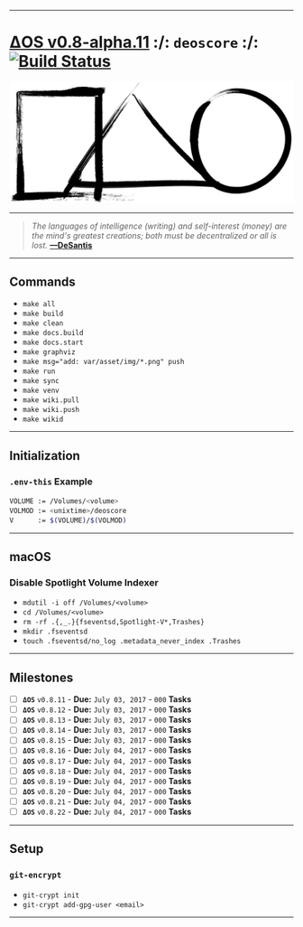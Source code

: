 [this:author:email]: # (atd@bitcoin.sh )
[this:author:name ]: # (Andrew DeSantis)

---

# [ΔOS v0.8-alpha.11][000] :/: `deoscore` :/: [![Build Status][001]][002]

[![self-header.jpg][003]](https://github.com/libdeos/deos-graphviz/wiki)

---

> *The languages of intelligence (writing) and self-interest (money) are the*
> *mind's greatest creations; both must be decentralized or all is lost.*
> **[—DeSantis][004]**

---

## Commands

* `make all`
* `make build`
* `make clean`
* `make docs.build`
* `make docs.start`
* `make graphviz`
* `make msg="add: var/asset/img/*.png" push`
* `make run`
* `make sync`
* `make venv`
* `make wiki.pull`
* `make wiki.push`
* `make wikid`

---

## Initialization

### `.env-this` Example

```bash
VOLUME := /Volumes/<volume>
VOLMOD := <unixtime>/deoscore
V      := $(VOLUME)/$(VOLMOD)

```

---

## macOS

### Disable Spotlight Volume Indexer

* `mdutil -i off /Volumes/<volume>`
* `cd /Volumes/<volume>`
* `rm -rf .{,_.}{fseventsd,Spotlight-V*,Trashes}`
* `mkdir .fseventsd`
* `touch .fseventsd/no_log .metadata_never_index .Trashes`

---

## Milestones

[comment]: # (<a href="https://deoscore.metaptr.com"><img src="https://github.com/zerotier/ZeroTierOne/raw/master/artwork/AppIcon_87x87.png" align="right" hspace="20" vspace="6"></a>)
* [ ] **`ΔOS`** `v0.8.11` - **Due:** `July 03, 2017` - `000` **Tasks**
* [ ] **`ΔOS`** `v0.8.12` - **Due:** `July 03, 2017` - `000` **Tasks**
* [ ] **`ΔOS`** `v0.8.13` - **Due:** `July 03, 2017` - `000` **Tasks**
* [ ] **`ΔOS`** `v0.8.14` - **Due:** `July 03, 2017` - `000` **Tasks**
* [ ] **`ΔOS`** `v0.8.15` - **Due:** `July 03, 2017` - `000` **Tasks**
* [ ] **`ΔOS`** `v0.8.16` - **Due:** `July 04, 2017` - `000` **Tasks**
* [ ] **`ΔOS`** `v0.8.17` - **Due:** `July 04, 2017` - `000` **Tasks**
* [ ] **`ΔOS`** `v0.8.18` - **Due:** `July 04, 2017` - `000` **Tasks**
* [ ] **`ΔOS`** `v0.8.19` - **Due:** `July 04, 2017` - `000` **Tasks**
* [ ] **`ΔOS`** `v0.8.20` - **Due:** `July 04, 2017` - `000` **Tasks**
* [ ] **`ΔOS`** `v0.8.21` - **Due:** `July 04, 2017` - `000` **Tasks**
* [ ] **`ΔOS`** `v0.8.22` - **Due:** `July 04, 2017` - `000` **Tasks**

---

## Setup

### `git-encrypt`

* `git-crypt init`
* `git-crypt add-gpg-user <email>`

---

[000]: https://libdeos.github.io/deos-graphviz/
[001]: https://travis-ci.org/libdeos/deos-graphviz.svg?branch=master
[002]: https://travis-ci.org/libdeos/deos-graphviz
[003]: var/assets/github/self-header-1499073266.png
[004]: https://twitter.com/desantis/status/795023340704595968
